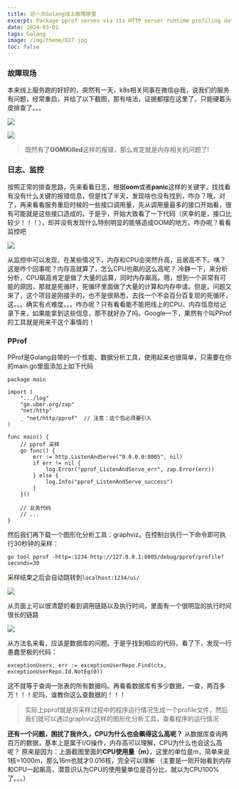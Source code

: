 ```yaml
---
title: 记一次Golang线上故障排查
excerpt: Package pprof serves via its HTTP server runtime profiling data in the format expected by the pprof visualization tool
date: 2024-03-01
tags: Golang
image: /img/theme/027.jpg
toc: false
---
```


### 故障现场
本来线上服务跑的好好的，突然有一天，k8s相关同事在微信@我，说我们的服务有问题，经常重启，并给了以下截图，那有啥法，证据都摆在这里了，只能硬着头皮排查了。。。

![](../../../../img/golang/bug/oom_restart.jpg)

![](../../../../img/golang/bug/oom.jpg)

> 既然有了**OOMKilled**这样的报错，那么肯定就是内存相关的问题了!

### 日志、监控
按照正常的排查思路，先来看看日志，根据**oom**或者**panic**这样的关键字，找找看有没有什么关键的报错信息，但是找了半天，发现啥也没有找到，咋办？哦，对了，再来看看服务重启时候的一些接口调用量，先从调用量最多的接口开始看，很有可能就是这些接口造成的。于是乎，开始大致看了一下代码（庆幸的是，接口比较少！！！），却并没有发现什么特别明显的能够造成OOM的地方。咋办呢？看看监控吧

![](../../../../img/golang/bug/oom_monitor.jpg)

从监控中可以发现，在某些情况下，内存和CPU会突然升高，且居高不下。咦？这是咋个回事呢？内存高就算了，怎么CPU也飙的这么高呢？
冷静一下，来分析分析，CPU飙高肯定是做了大量的运算，同时内存飙高。嗯，想到一个非常有可能的原因，那就是死循环，死循环里面做了大量的计算和内存申请。但是，问题又来了，这个项目是刚接手的，也不是很熟悉，去找一个不会百分百复现的死循环，这。。。确实有点难度。。。咋办呢？只有看看能不能把线上的CPU、内存信息给记录下来，如果能拿到这些信息，那不就好办了吗。Google一下，果然有个叫PProf的工具就是用来干这个事情的！

### PProf
PProf是Golang自带的一个性能、数据分析工具，使用起来也很简单，只需要在你的main.go里面添加上如下代码

```golang
package main

import (
	".../log"
	"go.uber.org/zap"
	"net/http"
	_ "net/http/pprof"  // 注意：这个包必须要引入
)

func main() {
	// pprof 采样
	go func() {
		err := http.ListenAndServe("0.0.0.0:8005", nil)
		if err != nil {
			log.Error("pprof_ListenAndServe_err", zap.Error(err))
		} else {
			log.Info("pprof_ListenAndServe_success")
		}
	}()

	// 业务代码
    // ...
}
```

然后我们再下载一个图形化分析工具：graphviz。在控制台执行一下命令即可执行30秒钟的采样：

```go tool pprof -http=:1234 http://127.0.0.1:8005/debug/pprof/profile?seconds=30```

采样结束之后会自动跳转到```localhost:1234/ui/```

![](../../../../img/golang/bug/oom_ui.jpg)

从页面上可以很清楚的看到调用链路以及执行时间，里面有一个很明显的执行时间很长的链路

![](../../../../img/golang/bug/oom_ui_detail.jpg)

从方法名来看，应该是数据库的问题。于是乎找到相应的代码，看了下，发现一行愚蠢至极的代码：

```golang
exceptionUsers, err := exceptionUserRepo.Find(ctx, exceptionUserRepo.Id.NotEq(0))
```

这不就等于查询一张表的所有数据吗。再看看数据库有多少数据，一查，两百多万！！！尼玛，谁教你这么查数据的！！！

> 实际上pprof就是将采样过程中的程序运行情况生成一个profile文件，然后我们就可以通过graphviz这样的图形化分析工具，查看程序的运行情况

**还有一个问题，困扰了我许久，CPU为什么也会飙得这么高呢？**
从数据库查询两百万的数据，基本上是属于I/O操作，内存高可以理解，CPU为什么也会这么高呢？
原来是因为：上面截图里面的**CPU使用量（m）**，这里的单位是m，简单来说1核=1000m，那么16m也就才0.016核，完全可以理解
（主要是一刚开始看到内存和CPU一起飙高，潜意识认为CPU的使用量单位是百分比，就以为CPU100%了。。。）